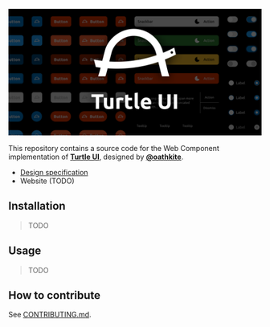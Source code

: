 ![Turtle UI](./README_cover.png)

This repository contains a source code for the Web Component implementation of [**Turtle UI**][design file], designed by [**@oathkite**](https://github.com/oathkite).

- [Design specification][design file]
- Website (TODO)

[design file]: https://www.figma.com/community/file/990997715540889664

## Installation

> TODO

## Usage

> TODO

## How to contribute

See [CONTRIBUTING.md](./CONTRIBUTING.md).
